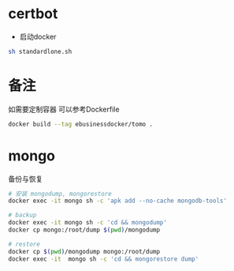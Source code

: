 # certbot

- 启动docker

```sh
sh standardlone.sh
```

# 备注

如需要定制容器 可以参考Dockerfile

```sh
docker build --tag ebusinessdocker/tomo .
```


# mongo

备份与恢复

```sh
# 安装 mongodump, mongorestore
docker exec -it mongo sh -c 'apk add --no-cache mongodb-tools'

# backup
docker exec -it mongo sh -c 'cd && mongodump'
docker cp mongo:/root/dump $(pwd)/mongodump

# restore
docker cp $(pwd)/mongodump mongo:/root/dump
docker exec -it  mongo sh -c 'cd && mongorestore dump'

```
